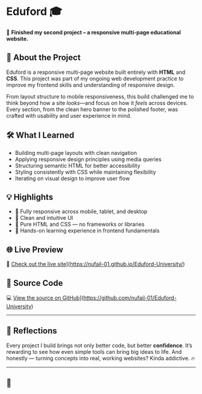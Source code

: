 # Eduford 🎓

🎯 **Finished my second project – a responsive multi-page educational website.**

## 🚀 About the Project

Eduford is a responsive multi-page website built entirely with **HTML** and **CSS**. This project was part of my ongoing web development practice to improve my frontend skills and understanding of responsive design.

From layout structure to mobile responsiveness, this build challenged me to think beyond how a site *looks*—and focus on how it *feels* across devices. Every section, from the clean hero banner to the polished footer, was crafted with usability and user experience in mind.

## 🛠 What I Learned

- Building multi-page layouts with clean navigation
- Applying responsive design principles using media queries
- Structuring semantic HTML for better accessibility
- Styling consistently with CSS while maintaining flexibility
- Iterating on visual design to improve user flow

## 💡 Highlights

- 🔹 Fully responsive across mobile, tablet, and desktop
- 🔹 Clean and intuitive UI
- 🔹 Pure HTML and CSS — no frameworks or libraries
- 🔹 Hands-on learning experience in frontend fundamentals

## 🌐 Live Preview

🔗 [Check out the live site](https://lnkd.in/euJ3Pnpp)](https://nufail-01.github.io/Eduford-University/)

## 📂 Source Code

💻 [View the source on GitHub](https://lnkd.in/edDAWBJZ)](https://github.com/nufail-01/Eduford-University)

---

## 🧠 Reflections

Every project I build brings not only better code, but better **confidence**. It’s rewarding to see how even simple tools can bring big ideas to life. And honestly — turning concepts into real, working websites? Kinda addictive. 🔥

---

## 📌
